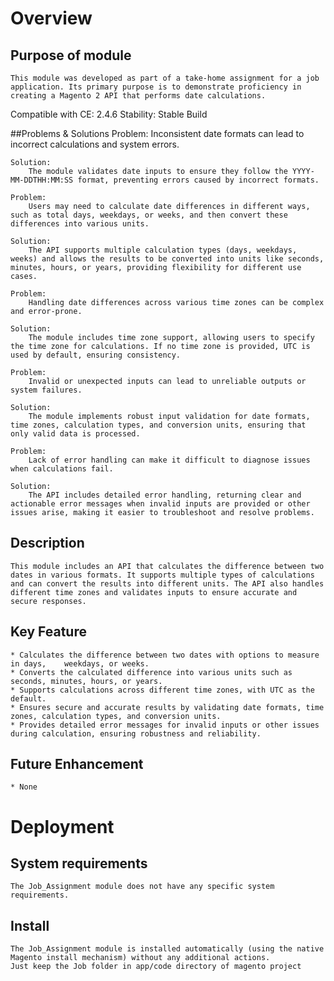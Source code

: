# Overview

## Purpose of module
	This module was developed as part of a take-home assignment for a job application. Its primary purpose is to demonstrate proficiency in creating a Magento 2 API that performs date calculations.

Compatible with CE: 2.4.6
Stability: Stable Build


##Problems & Solutions
    Problem:
        Inconsistent date formats can lead to incorrect calculations and system errors.

    Solution:
        The module validates date inputs to ensure they follow the YYYY-MM-DDTHH:MM:SS format, preventing errors caused by incorrect formats.

    Problem:
        Users may need to calculate date differences in different ways, such as total days, weekdays, or weeks, and then convert these differences into various units.

    Solution:
        The API supports multiple calculation types (days, weekdays, weeks) and allows the results to be converted into units like seconds, minutes, hours, or years, providing flexibility for different use cases.

    Problem:
        Handling date differences across various time zones can be complex and error-prone.

    Solution:
        The module includes time zone support, allowing users to specify the time zone for calculations. If no time zone is provided, UTC is used by default, ensuring consistency.

    Problem:
        Invalid or unexpected inputs can lead to unreliable outputs or system failures.

    Solution:
        The module implements robust input validation for date formats, time zones, calculation types, and conversion units, ensuring that only valid data is processed.

    Problem:
        Lack of error handling can make it difficult to diagnose issues when calculations fail.

    Solution:
        The API includes detailed error handling, returning clear and actionable error messages when invalid inputs are provided or other issues arise, making it easier to troubleshoot and resolve problems. 


## Description 
	This module includes an API that calculates the difference between two dates in various formats. It supports multiple types of calculations and can convert the results into different units. The API also handles different time zones and validates inputs to ensure accurate and secure responses.

## Key Feature 
	* Calculates the difference between two dates with options to measure in days,    weekdays, or weeks.
    * Converts the calculated difference into various units such as seconds, minutes, hours, or years.
    * Supports calculations across different time zones, with UTC as the default.
    * Ensures secure and accurate results by validating date formats, time zones, calculation types, and conversion units.
    * Provides detailed error messages for invalid inputs or other issues during calculation, ensuring robustness and reliability.


## Future Enhancement 
	* None


# Deployment

## System requirements
    The Job_Assignment module does not have any specific system requirements.

## Install
    The Job_Assignment module is installed automatically (using the native Magento install mechanism) without any additional actions.
    Just keep the Job folder in app/code directory of magento project
